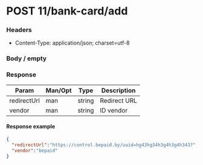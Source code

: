 POST 11/bank-card/add
===

### Headers
* Content-Type: application/json; charset=utf-8

### Body / empty

### Response

Param | Man/Opt | Type | Description
----- | ------- | ---- | -----------
redirectUrl |	man | string | Redirect URL
vendor | man | string | ID vendor

#### Response example

```json
{
  "redirectUrl":"https://control.bepaid.by/uuid=hg43hg34h3g4h3g4h343?",
  "vendor":"bepaid"
}
```
